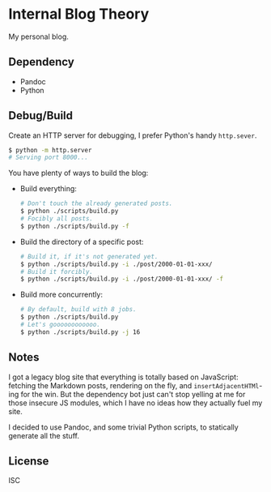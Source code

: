 # Internal Blog Theory

My personal blog.

## Dependency

* Pandoc
* Python

## Debug/Build

Create an HTTP server for debugging, I prefer Python's handy `http.sever`.

```bash
$ python -m http.server
# Serving port 8000...
```

You have plenty of ways to build the blog:

* Build everything:

    ```bash
    # Don't touch the already generated posts.
    $ python ./scripts/build.py
    # Focibly all posts.
    $ python ./scripts/build.py -f
    ```

* Build the directory of a specific post:

    ```bash
    # Build it, if it's not generated yet.
    $ python ./scripts/build.py -i ./post/2000-01-01-xxx/
    # Build it forcibly.
    $ python ./scripts/build.py -i ./post/2000-01-01-xxx/ -f
    ```

* Build more concurrently:

    ```bash
    # By default, build with 8 jobs.
    $ python ./scripts/build.py
    # Let's goooooooooooo.
    $ python ./scripts/build.py -j 16
    ```

## Notes

I got a legacy blog site that everything is totally based on JavaScript:
fetching the Markdown posts, rendering on the fly, and `insertAdjacentHTMl`-ing
for the win.  But the dependency bot just can't stop yelling at me for those
insecure JS modules, which I have no ideas how they actually fuel my site.

I decided to use Pandoc, and some trivial Python scripts, to statically generate
all the stuff.

## License

ISC
